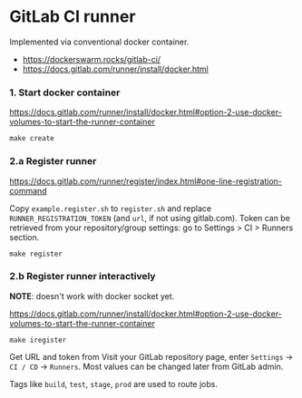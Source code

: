 
# GitLab CI runner

Implemented via conventional docker container.

* https://dockerswarm.rocks/gitlab-ci/
* https://docs.gitlab.com/runner/install/docker.html


### 1. Start docker container

https://docs.gitlab.com/runner/install/docker.html#option-2-use-docker-volumes-to-start-the-runner-container

```shell script
make create
```

### 2.a Register runner 

https://docs.gitlab.com/runner/register/index.html#one-line-registration-command

Copy `example.register.sh` to `register.sh` and replace `RUNNER_REGISTRATION_TOKEN` (and `url`, if not using gitlab.com).
Token can be retrieved from your repository/group settings: go to Settings > CI > Runners section.

```shell script
make register
```

### 2.b Register runner interactively

**NOTE**: doesn't work with docker socket yet.

https://docs.gitlab.com/runner/install/docker.html#option-2-use-docker-volumes-to-start-the-runner-container

```shell script
make iregister
```

Get URL and token from Visit your GitLab repository page, enter `Settings` -> `CI / CD` -> `Runners`.
Most values can be changed later from GitLab admin.

Tags like `build`, `test`, `stage`, `prod` are used to route jobs.
